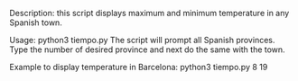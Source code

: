 Description: this script displays maximum and minimum temperature in any Spanish town.

Usage: python3 tiempo.py
The script will prompt all Spanish provinces. Type the number of desired province and next do the same with the town.

Example to display temperature in Barcelona:
python3 tiempo.py
8
19

